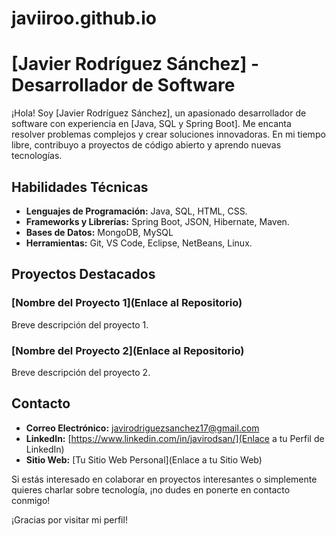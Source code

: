 # javiiroo.github.io
# [Javier Rodríguez Sánchez] - Desarrollador de Software

¡Hola! Soy [Javier Rodríguez Sánchez], un apasionado desarrollador de software con experiencia en [Java, SQL y Spring Boot]. Me encanta resolver problemas complejos y crear soluciones innovadoras. En mi tiempo libre, contribuyo a proyectos de código abierto y aprendo nuevas tecnologías.

## Habilidades Técnicas

- **Lenguajes de Programación:** Java, SQL, HTML, CSS.
- **Frameworks y Librerías:** Spring Boot, JSON, Hibernate, Maven.
- **Bases de Datos:** MongoDB, MySQL
- **Herramientas:** Git, VS Code, Eclipse, NetBeans, Linux.

## Proyectos Destacados

### [Nombre del Proyecto 1](Enlace al Repositorio)
Breve descripción del proyecto 1.

### [Nombre del Proyecto 2](Enlace al Repositorio)
Breve descripción del proyecto 2.

## Contacto

- **Correo Electrónico:** javirodriguezsanchez17@gmail.com
- **LinkedIn:** [https://www.linkedin.com/in/javirodsan/](Enlace a tu Perfil de LinkedIn)
- **Sitio Web:** [Tu Sitio Web Personal](Enlace a tu Sitio Web)

Si estás interesado en colaborar en proyectos interesantes o simplemente quieres charlar sobre tecnología, ¡no dudes en ponerte en contacto conmigo!

¡Gracias por visitar mi perfil!
